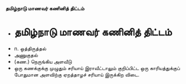 **தமிழ்நாடு மாணவர் கணினித் திட்டம்**
- # தமிழ்நாடு மாணவர் கணினித் திட்டம்
- n. ஒத்திருத்தல்
- அணுகுதல்
- (கண.) நெருங்கிய அளவீடு
- ஒரு கணக்குக்கு முழுதும் சரியாய் இராவீட்டாலும் குறிப்பிட்ட ஒரு காரியத்துக்குப் போதுமான அளவிற்கு ஏறத்தாழச் சரியாய் இருக்கிற விடை.

